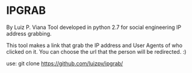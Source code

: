 # IPGRAB
By Luiz P. Viana
Tool developed in python 2.7 for social engineering IP address grabbing.

This tool makes a link that grab the IP address and User Agents of who clicked on it.
You can choose the url that the person will be redirected. :)

use: git clone https://github.com/luizpv/ipgrab/
